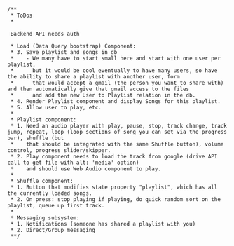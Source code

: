     /** 
     * ToDos
     * 

     Backend API needs auth

     * Load (Data Query bootstrap) Component: 
     * 3. Save playlist and songs in db
     *    - We many have to start small here and start with one user per playlist,
     *      but it would be cool eventually to have many users, so have the ability to share a playlist with another user, form
     *      that would accept a gmail (the person you want to share with) and then automatically give that gmail access to the files
     *      and add the new User to Playlist relation in the db.
     * 4. Render Playlist component and display Songs for this playlist.
     * 5. Allow user to play, etc.
     * 
     * Playlist component:
     * 1. Need an audio player with play, pause, stop, track change, track jump, repeat, loop (loop sections of song you can set via the progress bar), shuffle (but 
     *    that should be integrated with the same Shuffle button), volume control, progress slider/skipper.
     * 2. Play component needs to load the track from google (drive API call to get file with alt: 'media' option)
     *    and should use Web Audio component to play.
     * 
     * Shuffle component:
     * 1. Button that modifies state property "playlist", which has all the currently loaded songs.
     * 2. On press: stop playing if playing, do quick random sort on the playlist, queue up first track.
     * 
     * Messaging subsystem:
     * 1. Notifications (someone has shared a playlist with you)
     * 2. Direct/Group messaging
     **/